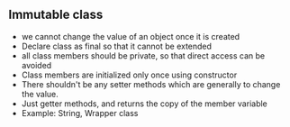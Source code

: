 ## Immutable class
- we cannot change the value of an object once it is created
- Declare class as final so that it cannot be extended
- all class members should be private, so that direct access can be avoided
- Class members are initialized only once using constructor
- There shouldn't be any setter methods which are generally to change the value.
- Just getter methods, and returns the copy of the member variable
- Example: String, Wrapper class